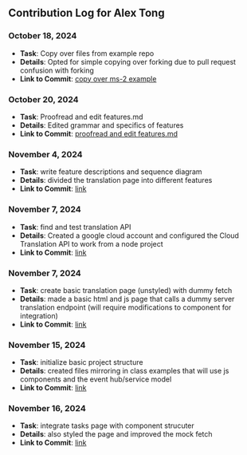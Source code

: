 ## Contribution Log for Alex Tong

### October 18, 2024
- **Task**: Copy over files from example repo
- **Details**: Opted for simple copying over forking due to pull request confusion with forking
- **Link to Commit**: [copy over ms-2 example](https://github.com/chrispho/language-study-app/commit/e518b2fd7e242b889915d0c204c9d6d785a3b553)

### October 20, 2024
- **Task**: Proofread and edit features.md
- **Details**: Edited grammar and specifics of features
- **Link to Commit**: [proofread and edit features.md](https://github.com/chrispho/language-study-app/commit/594d6bee81696600cda1befd90efa932f2926fba)

### November 4, 2024
- **Task**: write feature descriptions and sequence diagram
- **Details**: divided the translation page into different features
- **Link to Commit**: [link](https://github.com/chrispho/language-study-app/commit/10e77b7729399b58700f78969c7e66fe71f4d45d)

### November 7, 2024
- **Task**: find and test translation API
- **Details**: Created a google cloud account and configured the Cloud Translation API to work from a node project
- **Link to Commit**: [link](https://github.com/chrispho/language-study-app/commit/2f6c24b00a1ecad47a9a90a3d10c7c1c460ad72e)

### November 7, 2024
- **Task**: create basic translation page (unstyled) with dummy fetch
- **Details**: made a basic html and js page that calls a dummy server translation endpoint (will require modifications to component for integration)
- **Link to Commit**: [link](https://github.com/chrispho/language-study-app/commit/a4bdca0b20be2668b6930db3363fe7d243b9f818)

### November 15, 2024
- **Task**: initialize basic project structure
- **Details**: created files mirroring in class examples that will use js components and the event hub/service model
- **Link to Commit**: [link](https://github.com/chrispho/language-study-app/commit/0edb9476564736cc6b7bfc637d9264a883d8fe9d)

### November 16, 2024
- **Task**: integrate tasks page with component strucuter
- **Details**: also styled the page and improved the mock fetch
- **Link to Commit**: [link](https://github.com/chrispho/language-study-app/commit/3077a041435ae5947483e547d1e00c226fc431c9)
